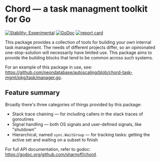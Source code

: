 # Chord — a task managment toolkit for Go

[![Stability: Experimental](https://masterminds.github.io/stability/experimental.svg)](https://masterminds.github.io/stability/experimental.html)
[![GoDoc](https://godoc.org/github.com/sharnoff/chord?status.png)](https://pkg.go.dev/github.com/sharnoff/chord)
[![report card](https://goreportcard.com/badge/github.com/sharnoff/chord)](https://goreportcard.com/report/github.com/sharnoff/chord)

This package provides a collection of tools for building your own internal task management.
The needs of different projects differ, so an opinionated one-stop-solution will necessarily have
limited use. This package aims to provide the building blocks that tend to be common across such
systems.

For an example of this package in use, see: <https://github.com/neondatabase/autoscaling/blob/chord-task-mgmt/pkg/task/manager.go>.

## Feature summary

Broadly there's three categories of things provided by this package:

* Stack trace chaining — for including callers in the stack traces of goroutines
* Signal handling — both OS signals and user-defined signals, like "shutdown"
* Hierarchical, named `sync.WaitGroup` — for tracking tasks: getting the active set and waiting on a subset to finish

For full API documentation, refer to godoc: <https://godoc.org/github.com/sharnoff/chord>.
